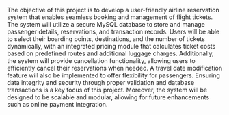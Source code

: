 The objective of this project is to develop a user-friendly airline reservation system that enables seamless booking and management of 
flight tickets. The system will utilize a secure MySQL database to store and manage passenger details, reservations, and transaction records. Users will be able to select their boarding points, destinations, and the number of tickets dynamically, with an integrated pricing module that calculates ticket costs based on predefined routes and additional luggage charges. Additionally, the system will provide cancellation functionality, allowing users to efficiently cancel their reservations when needed. A travel date modification feature will also be implemented to offer flexibility for passengers. Ensuring data integrity and security through proper validation and database transactions is a key focus of this project. Moreover, the system will be designed to be scalable and modular, allowing for future 
enhancements such as online payment integration.